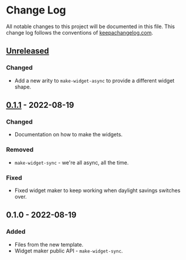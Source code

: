 # Change Log
All notable changes to this project will be documented in this file. This change log follows the conventions of [keepachangelog.com](http://keepachangelog.com/).

## [Unreleased]
### Changed
- Add a new arity to `make-widget-async` to provide a different widget shape.

## [0.1.1] - 2022-08-19
### Changed
- Documentation on how to make the widgets.

### Removed
- `make-widget-sync` - we're all async, all the time.

### Fixed
- Fixed widget maker to keep working when daylight savings switches over.

## 0.1.0 - 2022-08-19
### Added
- Files from the new template.
- Widget maker public API - `make-widget-sync`.

[Unreleased]: https://github.com/your-name/plenum-vpl/compare/0.1.1...HEAD
[0.1.1]: https://github.com/your-name/plenum-vpl/compare/0.1.0...0.1.1
